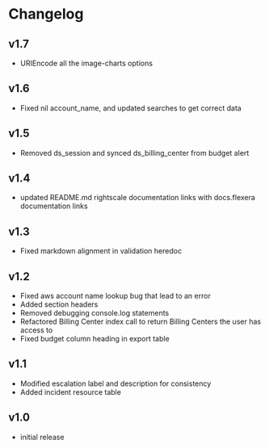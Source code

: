 # Changelog

## v1.7

- URIEncode all the image-charts options

## v1.6

- Fixed nil account_name, and updated searches to get correct data

## v1.5

- Removed ds_session and synced ds_billing_center from budget alert

## v1.4

- updated README.md rightscale documentation links with docs.flexera documentation links

## v1.3

- Fixed markdown alignment in validation heredoc

## v1.2

- Fixed aws account name lookup bug that lead to an error
- Added section headers
- Removed debugging console.log statements
- Refactored Billing Center index call to return Billing Centers the user has access to
- Fixed budget column heading in export table

## v1.1

- Modified escalation label and description for consistency
- Added incident resource table

## v1.0

- initial release
